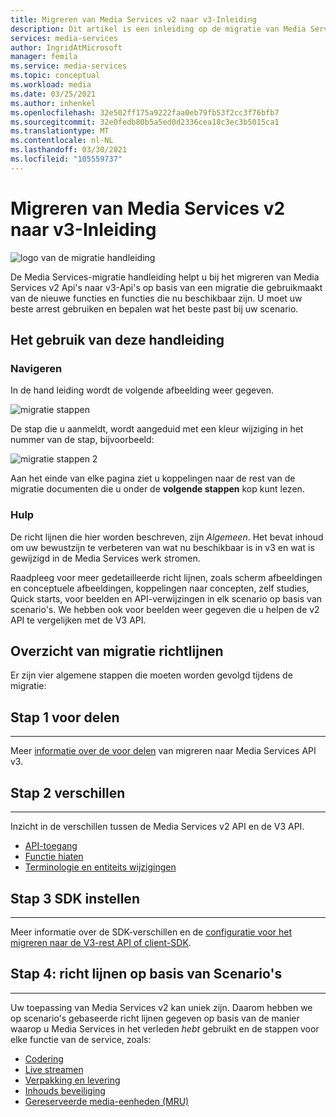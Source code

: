 ```yaml
---
title: Migreren van Media Services v2 naar v3-Inleiding
description: Dit artikel is een inleiding op de migratie van Media Services v2 naar v3.
services: media-services
author: IngridAtMicrosoft
manager: femila
ms.service: media-services
ms.topic: conceptual
ms.workload: media
ms.date: 03/25/2021
ms.author: inhenkel
ms.openlocfilehash: 32e502ff175a9222faa0eb79fb53f2cc3f76bfb7
ms.sourcegitcommit: 32e0fedb80b5a5ed0d2336cea18c3ec3b5015ca1
ms.translationtype: MT
ms.contentlocale: nl-NL
ms.lasthandoff: 03/30/2021
ms.locfileid: "105559737"
---
```

# <a name="migrate-from-media-services-v2-to-v3-introduction"></a>Migreren van Media Services v2 naar v3-Inleiding

![logo van de migratie handleiding](./media/migration-guide/azure-media-services-logo-migration-guide.svg)

De Media Services-migratie handleiding helpt u bij het migreren van Media Services v2 Api's naar v3-Api's op basis van een migratie die gebruikmaakt van de nieuwe functies en functies die nu beschikbaar zijn. U moet uw beste arrest gebruiken en bepalen wat het beste past bij uw scenario.

## <a name="how-to-use-this-guide"></a>Het gebruik van deze handleiding

### <a name="navigating"></a>Navigeren

In de hand leiding wordt de volgende afbeelding weer gegeven.

![migratie stappen](./media/migration-guide/steps.svg)<br/>

De stap die u aanmeldt, wordt aangeduid met een kleur wijziging in het nummer van de stap, bijvoorbeeld:

![migratie stappen 2](./media/migration-guide/steps-2.svg)<br/>

Aan het einde van elke pagina ziet u koppelingen naar de rest van de migratie documenten die u onder de **volgende stappen** kop kunt lezen.

### <a name="guidance"></a>Hulp

De richt lijnen die hier worden beschreven, zijn *Algemeen*. Het bevat inhoud om uw bewustzijn te verbeteren van wat nu beschikbaar is in v3 en wat is gewijzigd in de Media Services werk stromen.

Raadpleeg voor meer gedetailleerde richt lijnen, zoals scherm afbeeldingen en conceptuele afbeeldingen, koppelingen naar concepten, zelf studies, Quick starts, voor beelden en API-verwijzingen in elk scenario op basis van scenario's. We hebben ook voor beelden weer gegeven die u helpen de v2 API te vergelijken met de V3 API.

## <a name="migration-guidance-overview"></a>Overzicht van migratie richtlijnen

Er zijn vier algemene stappen die moeten worden gevolgd tijdens de migratie:

## <a name="step-1-benefits"></a>Stap 1 voor delen

<hr color="#5ea0ef" size="10">

Meer [informatie over de voor delen](migrate-v-2-v-3-migration-benefits.md) van migreren naar Media Services API v3.

## <a name="step-2-differences"></a>Stap 2 verschillen

<hr color="#5ea0ef" size="10">

Inzicht in de verschillen tussen de Media Services v2 API en de V3 API.

- [API-toegang](migrate-v-2-v-3-differences-api-access.md)
- [Functie hiaten](migrate-v-2-v-3-differences-feature-gaps.md)
- [Terminologie en entiteits wijzigingen](migrate-v-2-v-3-differences-terminology.md)

## <a name="step-3-sdk-setup"></a>Stap 3 SDK instellen

<hr color="#5ea0ef" size="10">

Meer informatie over de SDK-verschillen en de [configuratie voor het migreren naar de V3-rest API of client-SDK](migrate-v-2-v-3-migration-setup.md).

## <a name="step-4-scenario-based-guidance"></a>Stap 4: richt lijnen op basis van Scenario's

<hr color="#5ea0ef" size="10">

Uw toepassing van Media Services v2 kan uniek zijn. Daarom hebben we op scenario's gebaseerde richt lijnen gegeven op basis van de manier waarop u Media Services in het verleden *hebt* gebruikt en de stappen voor elke functie van de service, zoals:

- [Codering](migrate-v-2-v-3-migration-scenario-based-encoding.md)
- [Live streamen](migrate-v-2-v-3-migration-scenario-based-live-streaming.md)
- [Verpakking en levering](migrate-v-2-v-3-migration-scenario-based-publishing.md)
- [Inhouds beveiliging](migrate-v-2-v-3-migration-scenario-based-content-protection.md)
- [Gereserveerde media-eenheden (MRU)](migrate-v-2-v-3-migration-scenario-based-media-reserved-units.md)
